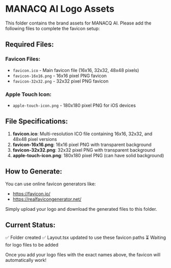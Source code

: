 # MANACQ AI Logo Assets

This folder contains the brand assets for MANACQ AI. Please add the following files to complete the favicon setup:

## Required Files:

### Favicon Files:
- `favicon.ico` - Main favicon file (16x16, 32x32, 48x48 pixels)
- `favicon-16x16.png` - 16x16 pixel PNG favicon
- `favicon-32x32.png` - 32x32 pixel PNG favicon

### Apple Touch Icon:
- `apple-touch-icon.png` - 180x180 pixel PNG for iOS devices

## File Specifications:

1. **favicon.ico**: Multi-resolution ICO file containing 16x16, 32x32, and 48x48 pixel versions
2. **favicon-16x16.png**: 16x16 pixel PNG with transparent background
3. **favicon-32x32.png**: 32x32 pixel PNG with transparent background  
4. **apple-touch-icon.png**: 180x180 pixel PNG (can have solid background)

## How to Generate:

You can use online favicon generators like:
- https://favicon.io/
- https://realfavicongenerator.net/

Simply upload your logo and download the generated files to this folder.

## Current Status:

✅ Folder created
✅ Layout.tsx updated to use these favicon paths
⏳ Waiting for logo files to be added

Once you add your logo files with the exact names above, the favicon will automatically work!